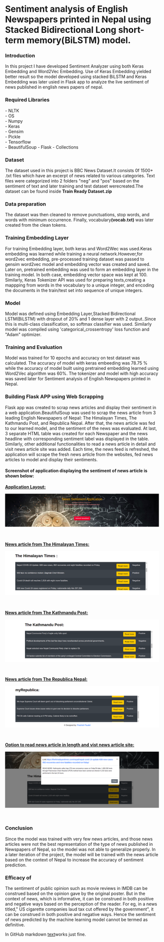 # Sentiment analysis of English Newspapers printed in Nepal using Stacked Bidirectional Long short-term memory(BiLSTM) model.
<h3><b>Introduction</b></h3>
In this project I have developed Sentiment Analyzer using both Keras Embedding and Word2Vec Embedding. Use of Keras Embedding yielded better result so the model developed using stacked BiLSTM and Keras Embedding was later usied in Flask app to analyze the live sentiment of news published in english news papers of nepal. 
<h3><b>Required Libraries </b></h3>
- NLTK<br>
- OS<br>
- Numpy<br>
- Keras<br>
- Gensim<br>
- Pickle<br>
- Tensorflow<br>
- BeautifulSoup
- Flask
- Collections<br>
<h3><b>Dataset </b></h3>
The dataset used in this project is BBC News Dataset.It consists 0f 1500+ .txt files which have an excerpt of news related to various categories. Text files were categorized into 2 folders "neg" and "pos" based on the sentiment of text and later training and test dataset werecreated.The dataset can be found inside <b>Train Ready Dataset.zip</b>
<h3><b>Data preparation</b></h3>
The dataset was then cleaned to remove punctuations, stop words, and words with minimum occurrence. Finally, vocabulary<b>(vocab.txt)</b> was later created from the clean tokens.
<h3><b>Training Embedding Layer</b></h3>
For training Embedding layer, both keras  and Word2Wec  was used.Keras embedding was learned while training a neural network.However,for word2vec embedding, pre-processed training dataset was passed to gensim word2vec model and embedding vector was created and saved. Later on, pretrained embedding was used to form an embedding layer in the training model.  In both case, embedding vector space was kept at 100. Similarly, Keras Tokenizer API was used for preparing texts,creating a mappping from words in the vocabulary to a unique integer, and encoding the documents in the train/test set into sequence of unique integers.
<h3><b>Model</b></h3>
Model was defined using Embedding Layer,Stacked Bidirectional LSTM(BiLSTM) with dropout of 20% and 1 dense layer with 2 output..Since this is multi-class classification, so softmax classifier was used. Similarly model was compiled using 'categorical_crossentropy' loss function and "Adam" optimizer.
<h3><b>Training and Evaluation</b></h3>
Model was trained for 10 epochs and accuracy on test dataset was calculated. The accuracy of model with keras embeeding was 78.75 % while the accuracy of model built using pretrained embedding learned using Word2Vec algorithm was 60%. The tokenizer and model with high accuracy was saved later for Sentiment analysis of English Newspapers printed in Nepal.
<h3><b>Building Flask APP using Web Scrapping</b></h3>
Flask app was created to scrap news articles and display their sentiment in a web application.BeautifulSoup was used to scrap the news article from 3 leading English Newspapers of Nepal: The Himalayan Times, The Kathmandu Post, and Republica Nepal. After that, the news article was fed to our learned model, and the sentiment of the news was evaluated. At last, 3 separate HTML table was created for each Newspaper and the news headline with corresponding sentiment label was displayed in the table. Similarly, other additional functionalities to read a news article in detail and visit news article site was added. Each time, the news feed is refreshed, the application will scrape the fresh news article from the websites, fed news articles to model and display their sentiments.<br>
<h4><b>Screenshot of application displaying the sentiment of news article is shown below:</b></h4>

<u><b>Application Layout:</b></u>

![Alt text](flaskapp1.png?raw=true "Optional Title")

<br>

<b><u>News article from The Himalayan Times:</u></b>

![Alt text](flaskapp2.png?raw=true "Optional Title")

<br>

<b><u>News article from The Kathmandu Post:</u></b>

![Alt text](flaskapp3.png?raw=true "Optional Title")

<br>

<b><u>News article from The Republica Nepal:</u></b>

![Alt text](flaskapp4.png?raw=true "Optional Title")

<br>

<b><u>Option to read news article in length and vist news article site:</u></b>

![Alt text](flaskapp5.png?raw=true "Optional Title")

<br>

<h3><b>Conclusion</b></h3>
Since the model was trained with very few news articles, and those news articles were not the best representation of the type of news published in Newspapers of Nepal, so the model was not able to generalize properly. In a later iteration of the project, the model will be trained with the news article based on the context of Nepal to increase the accuracy of sentiment prediction.

<h3><b>Efficacy of </b></h3>
The sentiment of public opinion such as movie reviews in IMDB can be construed based on the opinion gave by the original poster. But in the context of news, which is informative, it can be construed in both positive and negative ways based on the perception of the reader.
 For eg, in a news titled," US cigarette companies laud tax cut offered by the government", it can be construed in both positive and negative ways. Hence the sentiment of news predicted by the machine learning model cannot be termed as definitive.
 
 
 
 
 
In GitHub markdown <ins>text</ins>works just fine.
